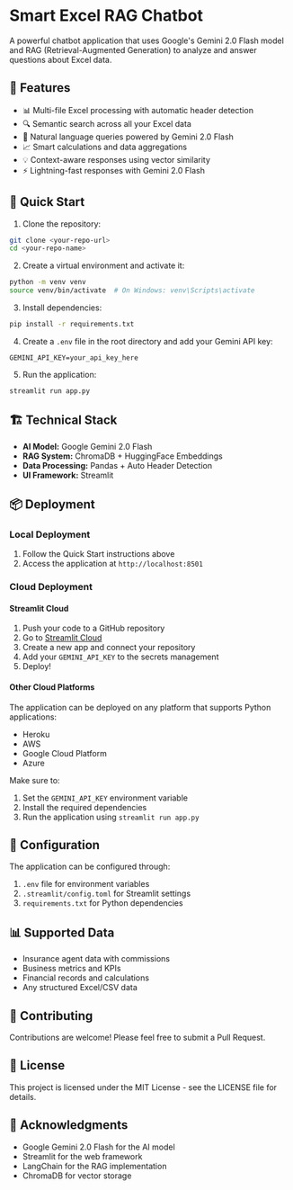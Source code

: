 # Smart Excel RAG Chatbot

A powerful chatbot application that uses Google's Gemini 2.0 Flash model and RAG (Retrieval-Augmented Generation) to analyze and answer questions about Excel data.

## 🌟 Features

- 📊 Multi-file Excel processing with automatic header detection
- 🔍 Semantic search across all your Excel data
- 🤖 Natural language queries powered by Gemini 2.0 Flash
- 📈 Smart calculations and data aggregations
- 💡 Context-aware responses using vector similarity
- ⚡ Lightning-fast responses with Gemini 2.0 Flash

## 🚀 Quick Start

1. Clone the repository:
```bash
git clone <your-repo-url>
cd <your-repo-name>
```

2. Create a virtual environment and activate it:
```bash
python -m venv venv
source venv/bin/activate  # On Windows: venv\Scripts\activate
```

3. Install dependencies:
```bash
pip install -r requirements.txt
```

4. Create a `.env` file in the root directory and add your Gemini API key:
```
GEMINI_API_KEY=your_api_key_here
```

5. Run the application:
```bash
streamlit run app.py
```

## 🏗️ Technical Stack

- **AI Model:** Google Gemini 2.0 Flash
- **RAG System:** ChromaDB + HuggingFace Embeddings
- **Data Processing:** Pandas + Auto Header Detection
- **UI Framework:** Streamlit

## 📦 Deployment

### Local Deployment

1. Follow the Quick Start instructions above
2. Access the application at `http://localhost:8501`

### Cloud Deployment

#### Streamlit Cloud

1. Push your code to a GitHub repository
2. Go to [Streamlit Cloud](https://streamlit.io/cloud)
3. Create a new app and connect your repository
4. Add your `GEMINI_API_KEY` to the secrets management
5. Deploy!

#### Other Cloud Platforms

The application can be deployed on any platform that supports Python applications:

- Heroku
- AWS
- Google Cloud Platform
- Azure

Make sure to:
1. Set the `GEMINI_API_KEY` environment variable
2. Install the required dependencies
3. Run the application using `streamlit run app.py`

## 🔧 Configuration

The application can be configured through:

1. `.env` file for environment variables
2. `.streamlit/config.toml` for Streamlit settings
3. `requirements.txt` for Python dependencies

## 📊 Supported Data

- Insurance agent data with commissions
- Business metrics and KPIs
- Financial records and calculations
- Any structured Excel/CSV data

## 🤝 Contributing

Contributions are welcome! Please feel free to submit a Pull Request.

## 📝 License

This project is licensed under the MIT License - see the LICENSE file for details.

## 🙏 Acknowledgments

- Google Gemini 2.0 Flash for the AI model
- Streamlit for the web framework
- LangChain for the RAG implementation
- ChromaDB for vector storage